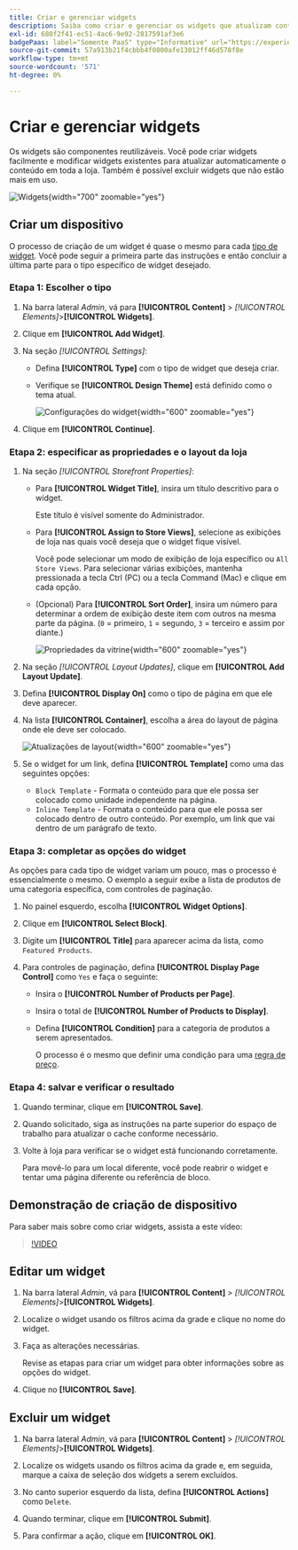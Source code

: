 ```yaml
---
title: Criar e gerenciar widgets
description: Saiba como criar e gerenciar os widgets que atualizam conteúdo automaticamente na sua loja.
exl-id: 680f2f41-ec51-4ac6-9e92-2817591af3e6
badgePaas: label="Somente PaaS" type="Informative" url="https://experienceleague.adobe.com/pt-br/docs/commerce/user-guides/product-solutions" tooltip="Aplica-se somente a projetos do Adobe Commerce na nuvem (infraestrutura do PaaS gerenciada pela Adobe) e a projetos locais."
source-git-commit: 57a913b21f4cbbb4f0800afe13012ff46d578f8e
workflow-type: tm+mt
source-wordcount: '571'
ht-degree: 0%

---
```


# Criar e gerenciar widgets

Os widgets são componentes reutilizáveis. Você pode criar widgets facilmente e modificar widgets existentes para atualizar automaticamente o conteúdo em toda a loja. Também é possível excluir widgets que não estão mais em uso.

![Widgets](./assets/widgets.png){width="700" zoomable="yes"}

## Criar um dispositivo

O processo de criação de um widget é quase o mesmo para cada [tipo de widget](widgets.md#widget-types). Você pode seguir a primeira parte das instruções e então concluir a última parte para o tipo específico de widget desejado.

### Etapa 1: Escolher o tipo

1. Na barra lateral _Admin_, vá para **[!UICONTROL Content]** > _[!UICONTROL Elements]_>**[!UICONTROL Widgets]**.

1. Clique em **[!UICONTROL Add Widget]**.

1. Na seção _[!UICONTROL Settings]_:

   - Defina **[!UICONTROL Type]** com o tipo de widget que deseja criar.

   - Verifique se **[!UICONTROL Design Theme]** está definido como o tema atual.

     ![Configurações do widget](./assets/widget-settings.png){width="600" zoomable="yes"}

1. Clique em **[!UICONTROL Continue]**.

### Etapa 2: especificar as propriedades e o layout da loja

1. Na seção _[!UICONTROL Storefront Properties]_:

   - Para **[!UICONTROL Widget Title]**, insira um título descritivo para o widget.

     Este título é visível somente do Administrador.

   - Para **[!UICONTROL Assign to Store Views]**, selecione as exibições de loja nas quais você deseja que o widget fique visível.

     Você pode selecionar um modo de exibição de loja específico ou `All Store Views`. Para selecionar várias exibições, mantenha pressionada a tecla Ctrl (PC) ou a tecla Command (Mac) e clique em cada opção.

   - (Opcional) Para **[!UICONTROL Sort Order]**, insira um número para determinar a ordem de exibição deste item com outros na mesma parte da página. (`0` = primeiro, `1` = segundo, `3` = terceiro e assim por diante.)

     ![Propriedades da vitrine](./assets/widget-storefront-properties.png){width="600" zoomable="yes"}

1. Na seção _[!UICONTROL Layout Updates]_, clique em **[!UICONTROL Add Layout Update]**.

1. Defina **[!UICONTROL Display On]** como o tipo de página em que ele deve aparecer.

1. Na lista **[!UICONTROL Container]**, escolha a área do layout de página onde ele deve ser colocado.

   ![Atualizações de layout](./assets/widget-layout-update-home-page.png){width="600" zoomable="yes"}

1. Se o widget for um link, defina **[!UICONTROL Template]** como uma das seguintes opções:

   - `Block Template` - Formata o conteúdo para que ele possa ser colocado como unidade independente na página.
   - `Inline Template` - Formata o conteúdo para que ele possa ser colocado dentro de outro conteúdo. Por exemplo, um link que vai dentro de um parágrafo de texto.

### Etapa 3: completar as opções do widget

As opções para cada tipo de widget variam um pouco, mas o processo é essencialmente o mesmo. O exemplo a seguir exibe a lista de produtos de uma categoria específica, com controles de paginação.

1. No painel esquerdo, escolha **[!UICONTROL Widget Options]**.

1. Clique em **[!UICONTROL Select Block]**.

1. Digite um **[!UICONTROL Title]** para aparecer acima da lista, como `Featured Products`.

1. Para controles de paginação, defina **[!UICONTROL Display Page Control]** como `Yes` e faça o seguinte:

   - Insira o **[!UICONTROL Number of Products per Page]**.

   - Insira o total de **[!UICONTROL Number of Products to Display]**.

   - Defina **[!UICONTROL Condition]** para a categoria de produtos a serem apresentados.

     O processo é o mesmo que definir uma condição para uma [regra de preço](../merchandising-promotions/price-rules-catalog.md).

### Etapa 4: salvar e verificar o resultado

1. Quando terminar, clique em **[!UICONTROL Save]**.

1. Quando solicitado, siga as instruções na parte superior do espaço de trabalho para atualizar o cache conforme necessário.

1. Volte à loja para verificar se o widget está funcionando corretamente.

   Para movê-lo para um local diferente, você pode reabrir o widget e tentar uma página diferente ou referência de bloco.

## Demonstração de criação de dispositivo

Para saber mais sobre como criar widgets, assista a este vídeo:

>[!VIDEO](https://video.tv.adobe.com/v/343786?quality=12&learn=on)

## Editar um widget

1. Na barra lateral _Admin_, vá para **[!UICONTROL Content]** > _[!UICONTROL Elements]_>**[!UICONTROL Widgets]**.

1. Localize o widget usando os filtros acima da grade e clique no nome do widget.

1. Faça as alterações necessárias.

   Revise as etapas para criar um widget para obter informações sobre as opções do widget.

1. Clique no **[!UICONTROL Save]**.

## Excluir um widget

1. Na barra lateral _Admin_, vá para **[!UICONTROL Content]** > _[!UICONTROL Elements]_>**[!UICONTROL Widgets]**.

1. Localize os widgets usando os filtros acima da grade e, em seguida, marque a caixa de seleção dos widgets a serem excluídos.

1. No canto superior esquerdo da lista, defina **[!UICONTROL Actions]** como `Delete`.

1. Quando terminar, clique em **[!UICONTROL Submit]**.

1. Para confirmar a ação, clique em **[!UICONTROL OK]**.
